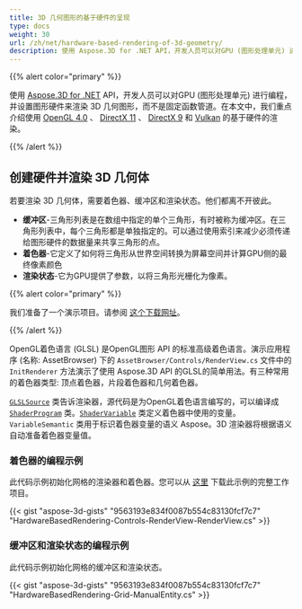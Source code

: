 ```yaml
---
title: 3D 几何图形的基于硬件的呈现
type: docs
weight: 30
url: /zh/net/hardware-based-rendering-of-3d-geometry/
description: 使用 Aspose.3D for .NET API，开发人员可以对GPU (图形处理单元) 进行编程，并设置图形硬件来渲染 3D 几何图形，而不是固定函数管道。
---
```

{{% alert color="primary" %}}

使用 [Aspose.3D for .NET](https://products.aspose.com/3d/net/) API，开发人员可以对GPU (图形处理单元) 进行编程，并设置图形硬件来渲染 3D 几何图形，而不是固定函数管道。在本文中，我们重点介绍使用 [OpenGL 4.0](https://www.opengl.org/sdk/docs/man/html/glEnable.xhtml) 、 [DirectX 11](https://msdn.microsoft.com/en-us/library/windows/desktop/hh404489\(v=vs.85\).aspx) 、 [DirectX 9](https://msdn.microsoft.com/en-us/library/windows/desktop/bb147327\(v=vs.85\).aspx) 和 [Vulkan](https://www.khronos.org/registry/vulkan/specs/1.0/xhtml/vkspec.html#VkPipelineRasterizationStateCreateInfo) 的基于硬件的渲染。

{{% /alert %}}
##  **创建硬件并渲染 3D 几何体**
若要渲染 3D 几何体，需要着色器、缓冲区和渲染状态。他们都离不开彼此。

- **缓冲区**-三角形列表是在数组中指定的单个三角形，有时被称为缓冲区。在三角形列表中，每个三角形都是单独指定的。可以通过使用索引来减少必须传递给图形硬件的数据量来共享三角形的点。
- **着色器**-它定义了如何将三角形从世界空间转换为屏幕空间并计算GPU侧的最终像素颜色
- **渲染状态**-它为GPU提供了参数，以将三角形光栅化为像素。

{{% alert color="primary" %}}

我们准备了一个演示项目。请参阅 [这个下载网址](https://github.com/aspose-3d/Aspose.3D-for-.NET/tree/master/HardwareBasedRendering)。

{{% /alert %}}

OpenGL着色语言 (GLSL) 是OpenGL图形 API 的标准高级着色语言。演示应用程序 (名称: AssetBrowser) 下的 `AssetBrowser/Controls/RenderView.cs` 文件中的 `InitRenderer` 方法演示了使用 Aspose.3D API 的GLSL的简单用法。有三种常用的着色器类型: 顶点着色器，片段着色器和几何着色器。

[`GLSLSource`](https://reference.aspose.com/3d/net/aspose.threed.render/glslsource) 类告诉渲染器，源代码是为OpenGL着色语言编写的，可以编译成 [`ShaderProgram`](https://reference.aspose.com/3d/net/aspose.threed.render/shaderprogram) 类。[`ShaderVariable`](https://reference.aspose.com/3d/net/aspose.threed.render/shadervariable) 类定义着色器中使用的变量。`VariableSemantic` 类用于标识着色器变量的语义 Aspose。3D 渲染器将根据语义自动准备着色器变量值。
###  **着色器的编程示例**
此代码示例初始化网格的渲染器和着色器。您可以从 [这里](https://github.com/aspose-3d/Aspose.3D-for-.NET/tree/master/HardwareBasedRendering) 下载此示例的完整工作项目。

{{< gist "aspose-3d-gists" "9563193e834f0087b554c83130fcf7c7" "HardwareBasedRendering-Controls-RenderView-RenderView.cs" >}}
###  **缓冲区和渲染状态的编程示例**
此代码示例初始化网格的缓冲区和渲染状态。

{{< gist "aspose-3d-gists" "9563193e834f0087b554c83130fcf7c7" "HardwareBasedRendering-Grid-ManualEntity.cs" >}}
